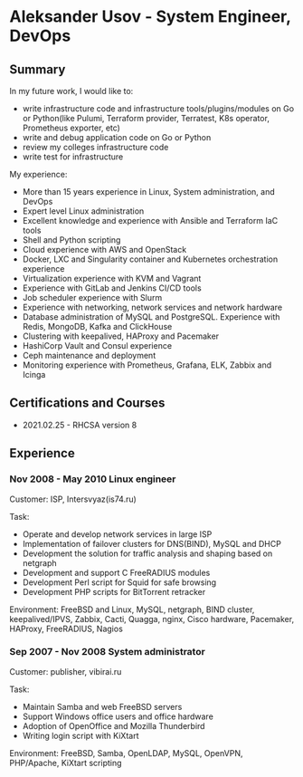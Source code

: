 # Aleksander Usov - System Engineer, DevOps

## Summary

In my future work, I would like to:
* write infrastructure code and infrastructure tools/plugins/modules on Go or Python(like Pulumi, Terraform provider, Terratest, K8s operator, Prometheus exporter, etc)
* write and debug application code on Go or Python
* review my colleges infrastructure code
* write test for infrastructure

My experience:
* More than 15 years experience in Linux, System administration, and DevOps
* Expert level Linux administration
* Excellent knowledge and experience with Ansible and Terraform IaC tools
* Shell and Python scripting
* Cloud experience with AWS and OpenStack
* Docker, LXC and Singularity container and Kubernetes orchestration experience
* Virtualization experience with KVM and Vagrant
* Experience with GitLab and Jenkins CI/CD tools
* Job scheduler experience with Slurm
* Experience with networking, network services and network hardware
* Database administration of MySQL and PostgreSQL. Experience with Redis, MongoDB, Kafka and ClickHouse
* Clustering with keepalived, HAProxy and Pacemaker
* HashiCorp Vault and Consul experience
* Ceph maintenance and deployment
* Monitoring experience with Prometheus, Grafana, ELK, Zabbix and Icinga

## Certifications and Courses

* 2021.02.25 - RHCSA version 8

## Experience

### Nov 2008 - May 2010 Linux engineer

Customer: ISP, Intersvyaz(is74.ru)

Task:
* Operate and develop network services in large ISP
* Implementation of failover clusters for DNS(BIND), MySQL and DHCP
* Development the solution for traffic analysis and shaping based on netgraph
* Development and support C FreeRADIUS modules
* Development Perl script for Squid for safe browsing
* Development PHP scripts for BitTorrent retracker

Environment: FreeBSD and Linux, MySQL, netgraph, BIND cluster, keepalived/IPVS, Zabbix, Cacti, Quagga, nginx, Cisco hardware, Pacemaker, HAProxy, FreeRADIUS, Nagios

### Sep 2007 - Nov 2008 System administrator

Customer: publisher, vibirai.ru

Task:
* Maintain Samba and web FreeBSD servers
* Support Windows office users and office hardware
* Adoption of OpenOffice and Mozilla Thunderbird
* Writing login script with KiXtart

Environment: FreeBSD, Samba, OpenLDAP, MySQL, OpenVPN, PHP/Apache, KiXtart scripting

